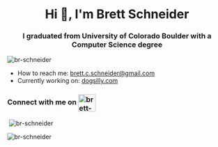 <h1 align="center">Hi 👋, I'm Brett Schneider</h1>
<h3 align="center">I graduated from University of Colorado Boulder with a Computer Science degree</h3>

<p align="left"> 
  <img src="https://komarev.com/ghpvc/?username=br-schneider&label=Profile%20views&color=0e75b6&style=flat" alt="br-schneider"/> 
</p>

- How to reach me: brett.c.schneider@gmail.com
- Currently working on: [dogsilly.com]() 

<h3 align="left">Connect with me on
  <p style="display: inline;" align="left">
    <a href="https://linkedin.com/in/brett-schneider-08247b123" target="blank">
      <img align="center" style="display: inline;" src="https://cdn.jsdelivr.net/npm/simple-icons@3.0.1/icons/linkedin.svg" alt="brett-schneider-08247b123" height="40" width="40" />
    </a>
  </p>
</h3>

<p>&nbsp;<img align="center" src="https://github-readme-stats.vercel.app/api?username=br-schneider&show_icons=true&locale=en" alt="br-schneider" /></p>

<p><img align="center" src="https://github-readme-streak-stats.herokuapp.com/?user=br-schneider&" alt="br-schneider" /></p>
